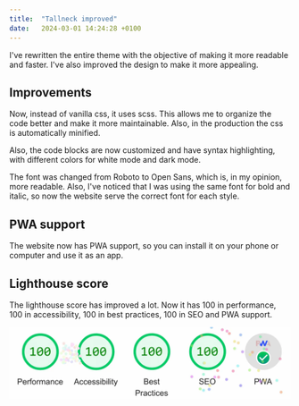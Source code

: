 ```yaml
---
title:  "Tallneck improved"
date:   2024-03-01 14:24:28 +0100
---
```


I've rewritten the entire theme with the objective of making it more readable and faster. I've also improved the design to make it more appealing.

## Improvements

Now, instead of vanilla css, it uses scss. This allows me to organize the code better and make it more maintainable. Also, in the production the css is automatically minified.

Also, the code blocks are now customized and have syntax highlighting, with different colors for white mode and dark mode.

The font was changed from Roboto to Open Sans, which is, in my opinion, more readable. Also, I've noticed that I was using the same font for bold and italic, so now the website serve the correct font for each style.

## PWA support

The website now has PWA support, so you can install it on your phone or computer and use it as an app.

## Lighthouse score

The lighthouse score has improved a lot. Now it has 100 in performance, 100 in accessibility, 100 in best practices, 100 in SEO and PWA support.

![Lighthouse score](/assets/images/posts/tallneck_improvements/lighthouse_screenshot.webp "Lighthouse score")
